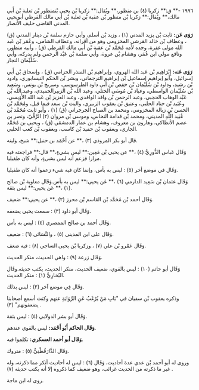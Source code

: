 ١٩٩٦ -** ق:** زكريا (٤) بن منظور،** ويُقال:** زكريا بْن يحيى بْنمنظور بْن ثعلبة بْن أَبي مالك،** ويُقال:** زكريا بْن منظور بْن عقبة بْن ثعلبة بْن أَبي مالك القرظي أبويحيى المدني القاضي حليف الأنصار.

**رَوَى عَن:** ثابت بْن يزيد المدني (١) ، وزيد بْن أسلم، وأبي حازم سلمة بْن دينار المدني (ق) ، وعطاف بْن خالد القرشي المخزومي وهو من أقرانه، وعطاف الشامي، وعُمَر بْن عَبد الله مولى غفرة، وجده لأمه مُحَمَّد بْن عقبة بْن أَبي مالك القرظي (ق) ، وأبيه منظور، ونافع مولى ابن عُمَر، وهشام بْن عروة، وأبي سلمة بْن عَبْد الرحمن ولم يدركه، وأبي سُلَيْمان النجار.

**رَوَى عَنه:** إِبْرَاهِيم بْن عَبد الله الهروي، وإبراهيم بْن المنذر الحزامي (ق) ، وإسحاق بْن أَبي إسرائيل، وأبو إبراهيم إسماعيل بْن إبراهيم الترجماني، وبشر بْن الحكم النيسابوري، وادود بْن رشيد، وداود بْن سُلَيْمان بْن حفص بْن أَبي داود الطرسوسي، وسريج بْن يونس، وسَعِيد بْن سُلَيْمان الواسطي، وعباد بْن مُوسَى الختلي، وعبد الله بْن الزبيرالحميدي، وعبد الله بْن عَبْد الوهاب الحجبي، وعبد الرحمن بْن واقد الواقدي، وعبد العزيز بْن عَبد الله الأُوَيسي، وعُبَيد بْن جناد الحلبي، وعتيق بْن يعقوب الزبيري، واليث بْن سعد فيما قيل، ومُحَمَّد بْن الحسن بْن زبالة المخزومي، ومحمد بن الصباح الجرجراني (ق) (١) ، وأبو ثابت مُحَمَّد بْن عُبَيد اللَّهِ المديني، ومحمد بْن قدامة النحاس، وموسى بْن مروان (٢) الرَّقِّيّ، ونصر بن عصم الأنطاكي، وهارون بن معروف، وهشام بن عمار الدمشقي (ق) ، ويحيى بن مُحَمَّد الجاري، ويعقوب بْن حميد بْن كاسب، ويعقوب بْن كعب الحلبي.

قال أبو بكر المروذي (٣) ،** عن أَحْمَد بن حنبل:** شيخ، ولينه.

وَقَال عَباس الدُّورِيُّ (٤) ،** عن يحيى بْن مَعِين:** ليس بشيءٍ،** قال:** فراجعته فيه مرارا فزعم أنه ليس بشيءٍ، وأنه كان طفيليا.

وَقَال في موضع أخر (٥) : ليس به بأس، وإنما كان فيه شيء زعموا أنه كان طفيليا.

وَقَال عثمان بْن سَعِيد الدارمي (٦) ،** عَن يحيى:** ليس به بأس.وَقَال معاوية بْن صالح (١) ،** عَن يحيى:** ليس بثقة.

وَقَال أحمد بْن مُحَمَّد بْن القاسم بْن محرز (٢) ،** عن يحيى:** ضعيف.

وَقَال أبو داود (٣) : سمعت يحيى يضعفه.

وَقَال أحمد بن صالح الممصري (٤) : ليس به بأس.

وَقَال علي ابن المديني (٥) ، والنَّسَائي (٦) : ضعيف.

وَقَال عَمْرو بْن علي (٧) ، وزكريا بْن يحيى الساجي (٨) : فيه ضعف.

وَقَال زرعة (٩) : واهي الحديث، منكر الحديث.

وَقَال أبو حاتم (١٠) : ليس بالقوي، ضعيف الحديث، منكر الحديث، يكتب حديثه.وقَال البُخارِيُّ (١) : منكر الحديث.

وَقَال فِي موضع آخر (٢) : ليس بذلك.

وذكره يعقوب بْن سفيان في "بَابِ مَنْ يُرْغَبُ عَنِ الرِّوَايَةِ عنهم وكنت أسمع أصحابنا يضعفونهم" (٣) .

وَقَال أبو بشر الدولابي (٤) : ليس بثقة.

**وَقَال الحاكم أَبُو أَحْمَد:** ليس بالقوي عندهم.

**وَقَال أبو أحمد العسكري:** تكلموا فيه.

وَقَال الدَّارَقُطْنِيُّ (٥) : متروك.

وروى له أبو أحمد بْن عدي عدة أحاديث، وَقَال (٦) : ليس له أحاديث أنكر مما ذكرته، وله غير ما ذكرته من الحديث غرائب، وهو ضعيف كما ذكروه إلا أنه يكتب حديثه (٧) .

روى له ابن ماجة.